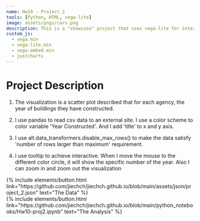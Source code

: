 ```yaml
---
name: Hw10 - Project_2
tools: [Python, HTML, vega-lite]
image: assets/pngs/cars.png
description: This is a "showcase" project that uses vega-lite for interactive viz!
custom_js:
  - vega.min
  - vega-lite.min
  - vega-embed.min
  - justcharts
---
```



# Project Description

1. The visualization is a scatter plot described that for each agency, the year of buildings they have constructed.

2. I use pandas to read csv data to an external site. I use a color scheme to color variable 'Year Constructed'. And I add 'title' to x and y axis.

3. I use alt.data_transformers.disable_max_rows() to make the data satisfy 'number of rows larger than maximum' requirement.

4. I use tooltip to achieve interactive. When I move the mouse to the different color circle, it will show the specific number of the year. Also I can zoom in and zoom out the visualization
<vegachart schema-url="{{ site.baseurl }}/assets/json/project_2.json" style="width: 100%"></vegachart>

<!-- these are written in a combo of html and liquid --> 

<div class="left">
{% include elements/button.html link="https://github.com/jiechch/jiechch.github.io/blob/main/assets/json/project_2.json" text="The Data" %}
</div>

<div class="right">
{% include elements/button.html link="https://github.com/jiechch/jiechch.github.io/blob/main/python_notebooks/Hw10-proj2.ipynb" text="The Analysis" %}
</div>

